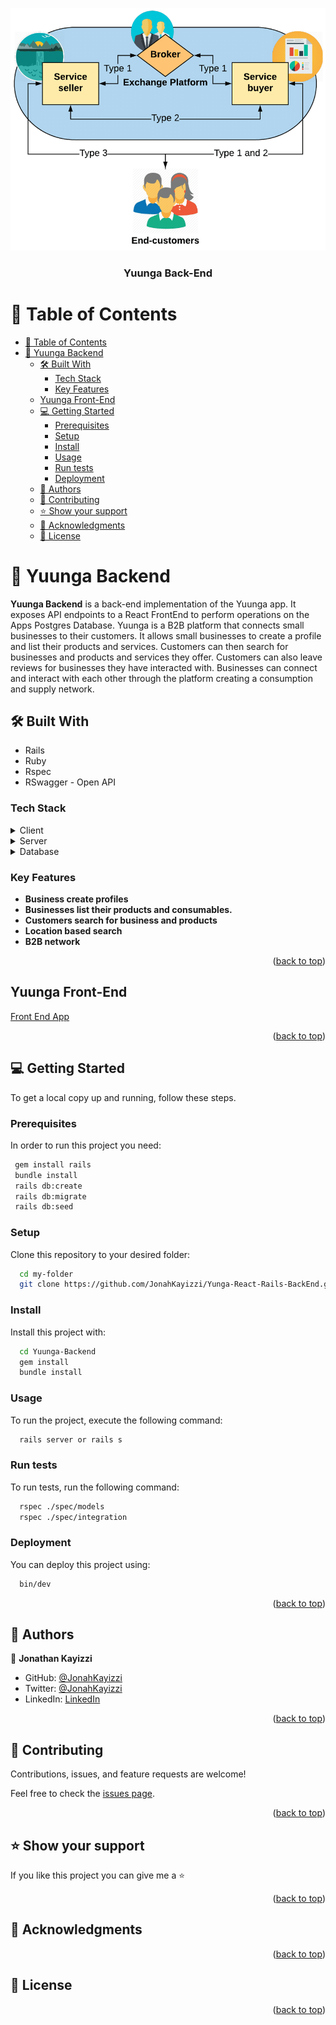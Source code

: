 <a name="readme-top"></a>


<div align="center">
  <img src="yuunga.png" alt="logo" width="850"  height="auto" />
  <br/>

  <h3><b>Yuunga Back-End</b></h3>

</div>

<!-- TABLE OF CONTENTS -->

# 📗 Table of Contents

- [📗 Table of Contents](#-table-of-contents)
- [📖 Yuunga Backend ](#-yuunga-backend-)
  - [🛠 Built With ](#-built-with-)
    - [Tech Stack ](#tech-stack-)
    - [Key Features ](#key-features-)
  - [Yuunga Front-End](#yuunga-front-end)
  - [💻 Getting Started ](#-getting-started-)
    - [Prerequisites](#prerequisites)
    - [Setup](#setup)
    - [Install](#install)
    - [Usage](#usage)
    - [Run tests](#run-tests)
    - [Deployment](#deployment)
  - [👥 Authors ](#-authors-)
  - [🤝 Contributing ](#-contributing-)
  - [⭐️ Show your support ](#️-show-your-support-)
  - [🙏 Acknowledgments ](#-acknowledgments-)
  - [📝 License ](#-license-)

<!-- PROJECT DESCRIPTION -->

# 📖 Yuunga Backend <a name="about-project"></a>


**Yuunga Backend** is a back-end implementation of the Yuunga app. It exposes API endpoints to a React FrontEnd to perform operations on the Apps Postgres Database. Yuunga is a B2B platform that connects small businesses to their customers. It allows small businesses to create a profile and list their products and services. Customers can then search for businesses and products and services they offer. Customers can also leave reviews for businesses they have interacted with. Businesses can connect and interact with each other through the platform creating a consumption and supply network.

## 🛠 Built With <a name="built-with"></a>
- Rails
- Ruby
- Rspec
- RSwagger - Open API

### Tech Stack <a name="tech-stack"></a>


<details>
  <summary>Client</summary>
  <ul>
    <li><a href="https://reactjs.org/">React.js</a></li>
  </ul>
</details>

<details>
  <summary>Server</summary>
  <ul>
    <li><a href="https://rubyonrails.org/">Ruby on Rails</a></li>
  </ul>
</details>

<details>
<summary>Database</summary>
  <ul>
    <li><a href="https://www.postgresql.org/">PostgreSQL</a></li>
  </ul>
</details>

<!-- Features -->

### Key Features <a name="key-features"></a>


- **Business create profiles**
- **Businesses list their products and consumables.**
- **Customers search for business and products**
- **Location based search**
- **B2B network**

<p align="right">(<a href="#readme-top">back to top</a>)</p>

<!-- LIVE DEMO -->

## Yuunga Front-End

[Front End App](https://github.com/JonahKayizzi/Yunga-React-Rails-Front-End.git)

<p align="right">(<a href="#readme-top">back to top</a>)</p>

<!-- GETTING STARTED -->

## 💻 Getting Started <a name="getting-started"></a>


To get a local copy up and running, follow these steps.

### Prerequisites

In order to run this project you need:


```sh
 gem install rails
 bundle install
 rails db:create
 rails db:migrate
 rails db:seed
```


### Setup

Clone this repository to your desired folder:


```sh
  cd my-folder
  git clone https://github.com/JonahKayizzi/Yunga-React-Rails-BackEnd.git
```


### Install

Install this project with:


```sh
  cd Yuunga-Backend
  gem install
  bundle install
```


### Usage

To run the project, execute the following command:


```sh
  rails server or rails s
```


### Run tests

To run tests, run the following command:


```sh
  rspec ./spec/models
  rspec ./spec/integration
```


### Deployment

You can deploy this project using:


```sh
  bin/dev
```


<p align="right">(<a href="#readme-top">back to top</a>)</p>


## 👥 Authors <a name="authors"></a>

👤 **Jonathan Kayizzi**

- GitHub: [@JonahKayizzi](https://github.com/JonahKayizzi)
- Twitter: [@JonahKayizzi](https://twitter.com/JonahKayizzi)
- LinkedIn: [LinkedIn](https://www.linkedin.com/in/jonathan-kayizzi/)

<p align="right">(<a href="#readme-top">back to top</a>)</p>


<!-- CONTRIBUTING -->

## 🤝 Contributing <a name="contributing"></a>

Contributions, issues, and feature requests are welcome!

Feel free to check the [issues page](https://github.com/JonahKayizzi/Yunga-React-Rails-BackEnd/issues).

<p align="right">(<a href="#readme-top">back to top</a>)</p>

<!-- SUPPORT -->

## ⭐️ Show your support <a name="support"></a>


If you like this project you can give me a ⭐️

<p align="right">(<a href="#readme-top">back to top</a>)</p>

<!-- ACKNOWLEDGEMENTS -->

## 🙏 Acknowledgments <a name="acknowledgements"></a>



<p align="right">(<a href="#readme-top">back to top</a>)</p>


<!-- LICENSE -->

## 📝 License <a name="license"></a>

<p align="right">(<a href="#readme-top">back to top</a>)</p>
